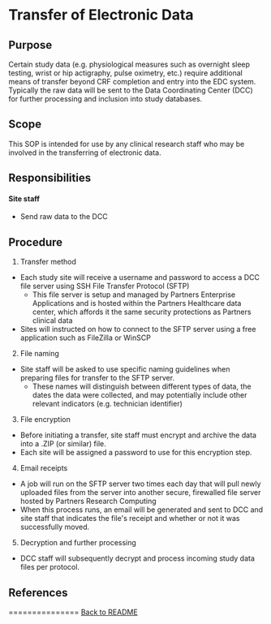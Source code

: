 Transfer of Electronic Data
===========================

Purpose
-------
Certain study data (e.g. physiological measures such as overnight sleep testing, wrist or hip actigraphy, pulse oximetry, etc.) require additional means of transfer beyond CRF completion and entry into the EDC system. Typically the raw data will be sent to the Data Coordinating Center (DCC) for further processing and inclusion into study databases.

Scope
-----
This SOP is intended for use by any clinical research staff who may be involved in the transferring of electronic data.

Responsibilities
----------------
#### Site staff
- Send raw data to the DCC

Procedure
---------
1. Transfer method
  * Each study site will receive a username and password to access a DCC file server using SSH File Transfer Protocol (SFTP)
    - This file server is setup and managed by Partners Enterprise Applications and is hosted within the Partners Healthcare data center, which affords it the same security protections as Partners clinical data
  * Sites will instructed on how to connect to the SFTP server using a free application such as FileZilla or WinSCP
2. File naming
  * Site staff will be asked to use specific naming guidelines when preparing files for transfer to the SFTP server.
    - These names will distinguish between different types of data, the dates the data were collected, and may potentially include other relevant indicators (e.g. technician identifier)
3. File encryption
  * Before initiating a transfer, site staff must encrypt and archive the data into a .ZIP (or similar) file.
  * Each site will be assigned a password to use for this encryption step.
4. Email receipts
  * A job will run on the SFTP server two times each day that will pull newly uploaded files from the server into another secure, firewalled file server hosted by Partners Research Computing
  * When this process runs, an email will be generated and sent to DCC and site staff that indicates the file's receipt and whether or not it was successfully moved.
5. Decryption and further processing
  * DCC staff will subsequently decrypt and process incoming study data files per protocol.

References
----------

===============
[Back to README](README.md)
